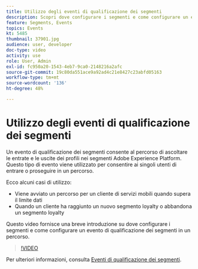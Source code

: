 ```yaml
---
title: Utilizzo degli eventi di qualificazione dei segmenti
description: Scopri dove configurare i segmenti e come configurare un evento di qualificazione dei segmenti in un percorso.
feature: Segments, Events
topics: Events
kt: 5485
thumbnail: 37901.jpg
audience: user, developer
doc-type: video
activity: use
role: User, Admin
exl-id: fc950a20-1543-4eb7-9ca0-2148216a2afc
source-git-commit: 19c80da551ace9a92ad4c21e8427c23abfd05163
workflow-type: tm+mt
source-wordcount: '136'
ht-degree: 48%

---
```


# Utilizzo degli eventi di qualificazione dei segmenti

Un evento di qualificazione dei segmenti consente al percorso di ascoltare le entrate e le uscite dei profili nei segmenti Adobe Experience Platform. Questo tipo di evento viene utilizzato per consentire ai singoli utenti di entrare o proseguire in un percorso.

Ecco alcuni casi di utilizzo:

* Viene avviato un percorso per un cliente di servizi mobili quando supera il limite dati
* Quando un cliente ha raggiunto un nuovo segmento loyalty o abbandona un segmento loyalty

Questo video fornisce una breve introduzione su dove configurare i segmenti e come configurare un evento di qualificazione dei segmenti in un percorso.

>[!VIDEO](https://video.tv.adobe.com/v/37901?quality=12)

Per ulteriori informazioni, consulta [Eventi di qualificazione dei segmenti](https://experienceleague.adobe.com/docs/journeys/using/building-journeys/about-journey-building/events-activities/segment-qualification-events.html?lang=en).
